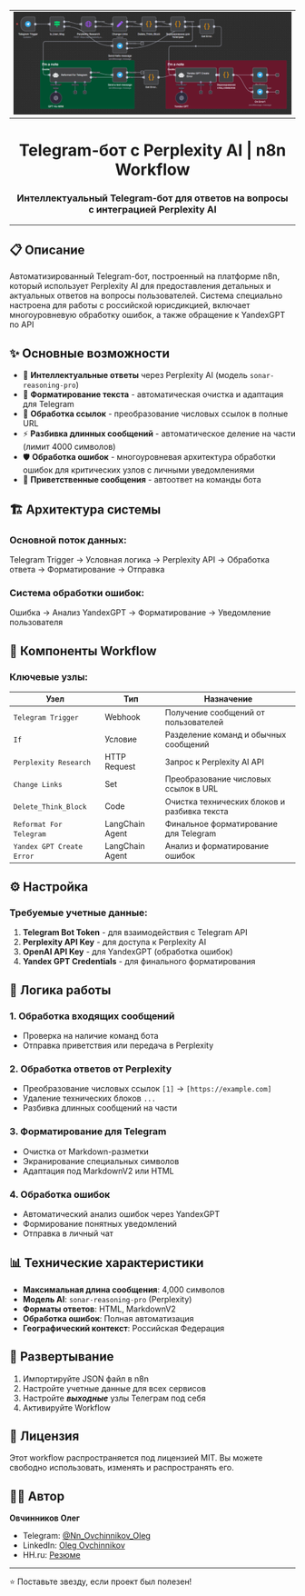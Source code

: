<table border="0" width="100%">
  <tbody border="0">
    <tr border="0" >
      <td border="0" bordercolor="white">
        <div>
          <img src="https://github.com/Jade-Dragon88/Perplexity_For_Vera/blob/main/2025-08-15%20175113.png" />
        </div>
      </td>
    </tr>
  </tbody>
</table>



<h1 align="center">
  Telegram-бот с Perplexity AI | n8n Workflow
</h1>

<h3 align="center">
  <p>Интеллектуальный Telegram-бот для ответов на вопросы<br>с интеграцией Perplexity AI</p>
</h3>

---

## 📋 Описание

Автоматизированный Telegram-бот, построенный на платформе n8n, который использует Perplexity AI для предоставления детальных и актуальных ответов на вопросы пользователей. Система специально настроена для работы с российской юрисдикцией, включает многоуровневую обработку ошибок, а также обращение к YandexGPT по API

## ✨ Основные возможности

- 🤖 **Интеллектуальные ответы** через Perplexity AI (модель `sonar-reasoning-pro`)
- 📝 **Форматирование текста** - автоматическая очистка и адаптация для Telegram
- 🔗 **Обработка ссылок** - преобразование числовых ссылок в полные URL
- ⚡ **Разбивка длинных сообщений** - автоматическое деление на части (лимит 4000 символов)
- 🛡️ **Обработка ошибок** - многоуровневая архитектура обработки ошибок для критических узлов с личными уведомлениями
- 💬 **Приветственные сообщения** - автоответ на команды бота

## 🏗️ Архитектура системы

### Основной поток данных:

Telegram Trigger → Условная логика → Perplexity API → Обработка ответа → Форматирование → Отправка

### Система обработки ошибок:

Ошибка → Анализ YandexGPT → Форматирование → Уведомление пользователя

## 🔧 Компоненты Workflow

### Ключевые узлы:

| Узел | Тип | Назначение |
|------|-----|------------|
| `Telegram Trigger` | Webhook | Получение сообщений от пользователей |
| `If` | Условие | Разделение команд и обычных сообщений |
| `Perplexity Research` | HTTP Request | Запрос к Perplexity AI API |
| `Change Links` | Set | Преобразование числовых ссылок в URL |
| `Delete_Think_Block` | Code | Очистка технических блоков и разбивка текста |
| `Reformat For Telegram` | LangChain Agent | Финальное форматирование для Telegram |
| `Yandex GPT Create Error` | LangChain Agent | Анализ и форматирование ошибок |

## ⚙️ Настройка

### Требуемые учетные данные:

1. **Telegram Bot Token** - для взаимодействия с Telegram API
2. **Perplexity API Key** - для доступа к Perplexity AI
3. **OpenAI API Key** - для YandexGPT (обработка ошибок)
4. **Yandex GPT Credentials** - для финального форматирования

## 🔄 Логика работы

### 1. **Обработка входящих сообщений**
- Проверка на наличие команд бота
- Отправка приветствия или передача в Perplexity

### 2. **Обработка ответов от Perplexity**
- Преобразование числовых ссылок `[1]` → `[https://example.com]`
- Удаление технических блоков `...`
- Разбивка длинных сообщений на части

### 3. **Форматирование для Telegram**
- Очистка от Markdown-разметки
- Экранирование специальных символов
- Адаптация под MarkdownV2 или HTML

### 4. **Обработка ошибок**
- Автоматический анализ ошибок через YandexGPT
- Формирование понятных уведомлений
- Отправка в личный чат

## 📊 Технические характеристики

- **Максимальная длина сообщения**: 4,000 символов
- **Модель AI**: `sonar-reasoning-pro` (Perplexity)
- **Форматы ответов**: HTML, MarkdownV2
- **Обработка ошибок**: Полная автоматизация
- **Географический контекст**: Российская Федерация

## 🚀 Развертывание

1. Импортируйте JSON файл в n8n
2. Настройте учетные данные для всех сервисов
3. Настройте ***выходные*** узлы Телеграм под себя 
4. Активируйте Workflow

## 📄 Лицензия

Этот workflow распространяется под лицензией MIT. Вы можете свободно использовать, изменять и распространять его.

## 👨‍💻 Автор

**Овчинников Олег**  
- Telegram: [@Nn_Ovchinnikov_Oleg](https://t.me/Nn_Ovchinnikov_Oleg)
- LinkedIn: [Oleg Ovchinnikov](https://www.linkedin.com/in/oleg-ovchinnikov-2bab08202/)
- HH.ru: [Резюме](https://nn.hh.ru/resume/fd4ab6cfff06090a860039ed1f4d5a324c7945)

---


  ⭐ Поставьте звезду, если проект был полезен!
